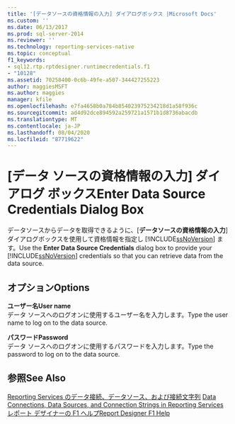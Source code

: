```yaml
---
title: '[データソースの資格情報の入力] ダイアログボックス |Microsoft Docs'
ms.custom: ''
ms.date: 06/13/2017
ms.prod: sql-server-2014
ms.reviewer: ''
ms.technology: reporting-services-native
ms.topic: conceptual
f1_keywords:
- sql12.rtp.rptdesigner.runtimecredentials.f1
- "10128"
ms.assetid: 70258400-0c6b-49fe-a507-344427255223
author: maggiesMSFT
ms.author: maggies
manager: kfile
ms.openlocfilehash: e7fa4658b0a784b854023975234218d1a58f936c
ms.sourcegitcommit: ad4d92dce894592a259721a1571b1d8736abacdb
ms.translationtype: MT
ms.contentlocale: ja-JP
ms.lasthandoff: 08/04/2020
ms.locfileid: "87719622"
---
```

# <a name="enter-data-source-credentials-dialog-box"></a><span data-ttu-id="8ffc9-102">[データ ソースの資格情報の入力] ダイアログ ボックス</span><span class="sxs-lookup"><span data-stu-id="8ffc9-102">Enter Data Source Credentials Dialog Box</span></span>
  <span data-ttu-id="8ffc9-103">データソースからデータを取得できるように、[**データソースの資格情報の入力**] ダイアログボックスを使用して資格情報を指定し [!INCLUDE[ssNoVersion](../includes/ssnoversion-md.md)] ます。</span><span class="sxs-lookup"><span data-stu-id="8ffc9-103">Use the **Enter Data Source Credentials** dialog box to provide your [!INCLUDE[ssNoVersion](../includes/ssnoversion-md.md)] credentials so that you can retrieve data from the data source.</span></span>  
  
## <a name="options"></a><span data-ttu-id="8ffc9-104">オプション</span><span class="sxs-lookup"><span data-stu-id="8ffc9-104">Options</span></span>  
 <span data-ttu-id="8ffc9-105">**ユーザー名**</span><span class="sxs-lookup"><span data-stu-id="8ffc9-105">**User name**</span></span>  
 <span data-ttu-id="8ffc9-106">データ ソースへのログオンに使用するユーザー名を入力します。</span><span class="sxs-lookup"><span data-stu-id="8ffc9-106">Type the user name to log on to the data source.</span></span>  
  
 <span data-ttu-id="8ffc9-107">**パスワード**</span><span class="sxs-lookup"><span data-stu-id="8ffc9-107">**Password**</span></span>  
 <span data-ttu-id="8ffc9-108">データ ソースへのログオンに使用するパスワードを入力します。</span><span class="sxs-lookup"><span data-stu-id="8ffc9-108">Type the password to log on to the data source.</span></span>  
  
## <a name="see-also"></a><span data-ttu-id="8ffc9-109">参照</span><span class="sxs-lookup"><span data-stu-id="8ffc9-109">See Also</span></span>  
 <span data-ttu-id="8ffc9-110">[Reporting Services のデータ接続、データソース、および接続文字列](../../2014/reporting-services/data-connections-data-sources-and-connection-strings-in-reporting-services.md) </span><span class="sxs-lookup"><span data-stu-id="8ffc9-110">[Data Connections, Data Sources, and Connection Strings in Reporting Services](../../2014/reporting-services/data-connections-data-sources-and-connection-strings-in-reporting-services.md) </span></span>  
 [<span data-ttu-id="8ffc9-111">レポート デザイナーの F1 ヘルプ</span><span class="sxs-lookup"><span data-stu-id="8ffc9-111">Report Designer F1 Help</span></span>](tools/report-designer-f1-help.md)  
  
  
